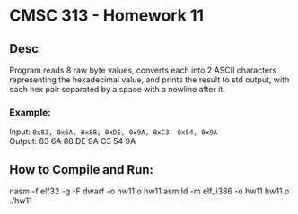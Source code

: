 # CMSC 313 - Homework 11

## Desc
Program reads 8 raw byte values, converts each into 2 ASCII characters representing the hexadecimal value, and prints the result to std output, with each hex pair separated by a space with a newline after it.

### Example:
Input: `0x83, 0x6A, 0x88, 0xDE, 0x9A, 0xC3, 0x54, 0x9A`  
Output: 83 6A 88 DE 9A C3 54 9A

## How to Compile and Run:
nasm -f elf32 -g -F dwarf -o hw11.o hw11.asm
ld -m elf_i386 -o hw11 hw11.o
./hw11
